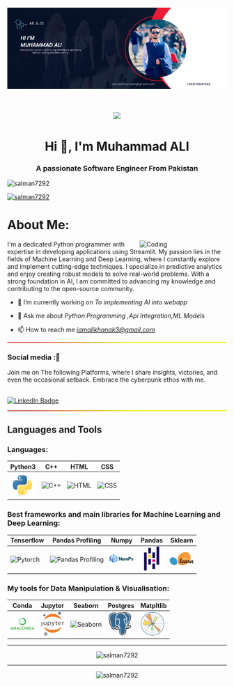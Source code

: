 
![MasterHead](https://github.com/MALI536/MALI536/blob/b9b066a176f20a1bfaa0dba4f949457eeffb260d/Red%20and%20black%20Fashion%20Sale%20Facebook%20Cover%20(1).png)

<h1 align="center">
  <a href="#">
    <img src="https://readme-typing-svg.herokuapp.com/?lines=Hey,+Myself+SalmanMalik!;Great+to+Have+You+Here!&center=true&size=25">
  </a>
</h1>

<h1 align="center">Hi 👋, I'm Muhammad ALI</h1>
<h3 align="center">A passionate Software Engineer From Pakistan</h3>

<p align="left"> <img src="https://komarev.com/ghpvc/?username=salman7292&label=Profile%20views&color=0e75b6&style=flat" alt="salman7292" /> </p>



<p align="left"> <a href="https://github.com/ryo-ma/github-profile-trophy"><img src="https://github-profile-trophy.vercel.app/?username=salman7292" alt="salman7292" /></a> </p>


<H1>About Me:</H1>  
<img align="right" alt="Coding" width="200" src="https://steamuserimages-a.akamaihd.net/ugc/1631947648964785474/81CBA15178466DD47195A239232202E78987B714/?imw=637&imh=358&ima=fit&impolicy=Letterbox&imcolor=%23000000&letterbox=true" />
<P>I'm a dedicated Python programmer with expertise in developing applications using Streamlit. My passion lies in the fields of Machine Learning and Deep Learning, where I constantly explore and implement cutting-edge techniques. I specialize in predictive analytics and enjoy creating robust models to solve real-world problems. With a strong foundation in AI, I am committed to advancing my knowledge and contributing to the open-source community.</P>


- 🔭 I’m currently working on *To implementing AI into webapp*

- 💬 Ask me about *Python Programming ,Api Integration,ML Models*

- 📫 How to reach me *iamalikhanak3@gmail.com*

   
<hr style="border: none; height: 2px; background: linear-gradient(90deg, rgba(216,82,82,1) 13%, rgba(237,242,6,1) 57%);" />

<h3 align="left">Social media :📡 </h3>
Join me on The following Platforms, where I share insights, victories, and even the occasional setback. Embrace the cyberpunk ethos with me.
<br>
<br>

[![LinkedIn Badge](https://img.shields.io/badge/LinkedIn-blue?style=for-the-badge&logo=linkedin&logoColor=white)](https://www.linkedin.com/in/muhammad-ali-a2b6a9265/)

<hr style="border: none; height: 2px; background: linear-gradient(90deg, rgba(216,82,82,1) 13%, rgba(237,242,6,1) 57%);" />




## Languages and Tools 
<div>

### Languages:
| Python3 | C++ | HTML | CSS |
|----------|----------|----------|-----|
|  <img src="https://github.com/devicons/devicon/blob/master/icons/python/python-original.svg" title="Python"  alt="Python" width="55" height="55"/> |  <img src="https://www.vikingsoftware.com/wp-content/uploads/2024/02/C-2.png" title="C++"  alt="C++" width="55" height="55"/> |  <img src="https://cdn.pixabay.com/photo/2017/08/05/11/16/logo-2582748_1280.png" title="HTML" alt="HTML" width="55" height="55"/> |  <img src="https://cdn.pixabay.com/photo/2017/08/05/11/16/logo-2582747_1280.png" title="CSS" alt="CSS" width="55" height="55"/> 

  

### Best frameworks and main libraries for Machine Learning and Deep Learning:

| Tenserflow | Pandas Profiling| Numpy | Pandas | Sklearn |
|----------|----------|----------|----------|----------|
|  <img src="https://encrypted-tbn0.gstatic.com/images?q=tbn:ANd9GcSmAmqfydDrHJVZVK-43-EOvaWOxfzR4tZQ0w&s" title="Pytorch"  alt="Pytorch" width="55" height="55"/>|  <img src="https://canonicalized.com/wp-content/uploads/2023/02/pandas-profiling.png" title="Pandas Profiling"  alt="Pandas Profiling" width="55" height="55"/>|  <img src="https://github.com/devicons/devicon/blob/master/icons/numpy/numpy-original-wordmark.svg" title="Numpy" alt="Numpy" width="55" height="55"/>|  <img src="https://github.com/devicons/devicon/blob/master/icons/pandas/pandas-original.svg" title="Pandas" alt="Pandas" width="55" height="55"/>|  <img src="https://github.com/devicons/devicon/blob/master/icons/scikitlearn/scikitlearn-original.svg" title="sklearn" alt="sklearn" width="55" height="55"/>



### My tools for Data Manipulation & Visualisation:

| Conda | Jupyter | Seaborn | Postgres | Matpltlib |
|----------|----------|----------|----------|----------|
|<img src="https://github.com/devicons/devicon/blob/master/icons/anaconda/anaconda-original-wordmark.svg" title="Anaconda" alt="Conda" width="55" height="55"/>|<img src="https://github.com/devicons/devicon/blob/master/icons/jupyter/jupyter-original-wordmark.svg" title="Jupiter" alt="Jupiter" width="55" height="55"/>|<img src="https://avatars.githubusercontent.com/u/22799945?s=200&v=4" title="Seaborn" alt="Seaborn" width="55" height="55"/>|<img src="https://github.com/devicons/devicon/blob/master/icons/postgresql/postgresql-original.svg" title="pg" alt="pg" width="55" height="55"/>| <img src="https://github.com/devicons/devicon/blob/master/icons/matplotlib/matplotlib-original.svg" title="plotly" alt="pltly" width="55" height="55"/> |

 ---
<p align="center">
  <img width="800" height="220" src="https://github-readme-streak-stats.herokuapp.com/?user=salman7292&" alt="salman7292">
</p>


---


<p align="center">
  <img width="800" height="220" src="https://github-readme-stats.vercel.app/api/top-langs?username=salman7292&show_icons=true&locale=en&layout=compact" alt="salman7292">
</p>
